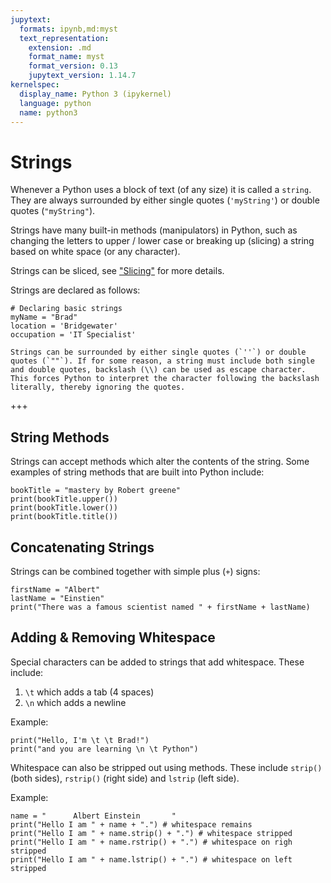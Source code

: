 ```yaml
---
jupytext:
  formats: ipynb,md:myst
  text_representation:
    extension: .md
    format_name: myst
    format_version: 0.13
    jupytext_version: 1.14.7
kernelspec:
  display_name: Python 3 (ipykernel)
  language: python
  name: python3
---
```


# Strings

Whenever a Python uses a block of text (of any size) it is called a `string`. They are always surrounded by either single quotes (`'myString'`) or double quotes (`"myString"`).

Strings have many built-in methods (manipulators) in Python, such as changing the letters to upper / lower case or breaking up (slicing) a string based on white space (or any character).

Strings can be sliced, see ["Slicing"](../slicing/index.md) for more details.

Strings are declared as follows:

```{code-cell} ipython3
# Declaring basic strings
myName = "Brad"
location = 'Bridgewater'
occupation = 'IT Specialist'
```

```{note}
Strings can be surrounded by either single quotes (`''`) or double quotes (`""`). If for some reason, a string must include both single and double quotes, backslash (\\) can be used as escape character. This forces Python to interpret the character following the backslash literally, thereby ignoring the quotes.
```

+++

## String Methods

Strings can accept methods which alter the contents of the string. Some examples of string methods that are built into Python include:

```{code-cell} ipython3
bookTitle = "mastery by Robert greene"
print(bookTitle.upper())
print(bookTitle.lower())
print(bookTitle.title())
```

## Concatenating Strings

Strings can be combined together with simple plus (`+`) signs:

```{code-cell} ipython3
firstName = "Albert"
lastName = "Einstien"
print("There was a famous scientist named " + firstName + lastName)
```

## Adding & Removing Whitespace

Special characters can be added to strings that add whitespace. These include:

1.  `\t` which adds a tab (4 spaces)
2.  `\n` which adds a newline

Example:

```{code-cell} ipython3
print("Hello, I'm \t \t Brad!")
print("and you are learning \n \t Python")
```

Whitespace can also be stripped out using methods. These include `strip()`  (both sides), `rstrip()` (right side) and `lstrip` (left side).

Example:

```{code-cell} ipython3
name = "      Albert Einstein       "
print("Hello I am " + name + ".") # whitespace remains
print("Hello I am " + name.strip() + ".") # whitespace stripped
print("Hello I am " + name.rstrip() + ".") # whitespace on righ stripped
print("Hello I am " + name.lstrip() + ".") # whitespace on left stripped
```

```{code-cell} ipython3

```
